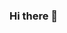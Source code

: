 ### Hi there 👋

<!--
**gstechcode/gstechcode** is a ✨ _special_ ✨ repository because its `README.md` (this file) appears on your GitHub profile.


[![Typing SVG](https://readme-typing-svg.demolab.com?font=&weight=700&duration=2000&pause=1000&color=E4E900&background=19DBFF00&center=true&multiline=true&random=false&width=435&height=100&lines=Ol%C3%A1+%F0%9F%91%8B%F0%9F%8F%BB%2C+me+chamo+Gabriel+sou+Dev+;Crio+automa%C3%A7%C3%B5es+com+Python+%F0%9F%91%A8%F0%9F%8F%BB%E2%80%8D%F0%9F%92%BB;Front+End+com+VueJS+%F0%9F%96%A5%EF%B8%8F;%3C%3F+BackEnd+PHP%2C+FrameWork+Laravel+%3F%3E)](https://git.io/typing-svg)

Here are some ideas to get you started:

- 🔭 I’m currently working on ...
- 🌱 I’m currently learning ...
- 👯 I’m looking to collaborate on ...
- 🤔 I’m looking for help with ...
- 💬 Ask me about ...
- 📫 How to reach me: ...
- 😄 Pronouns: ...
- ⚡ Fun fact: ...
-->
